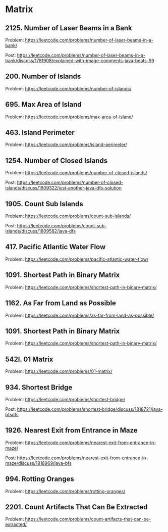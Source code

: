 # Matrix

## 2125. Number of Laser Beams in a Bank

Problem: https://leetcode.com/problems/number-of-laser-beams-in-a-bank/

Post: https://leetcode.com/problems/number-of-laser-beams-in-a-bank/discuss/1781908/explained-with-image-comments-java-beats-99

## 200. Number of Islands

Problem: https://leetcode.com/problems/number-of-islands/

## 695. Max Area of Island

Problem: https://leetcode.com/problems/max-area-of-island/

## 463. Island Perimeter

Problem: https://leetcode.com/problems/island-perimeter/

## 1254. Number of Closed Islands

Problem: https://leetcode.com/problems/number-of-closed-islands/

Post: https://leetcode.com/problems/number-of-closed-islands/discuss/1809322/just-another-java-dfs-solution

## 1905. Count Sub Islands

Problem: https://leetcode.com/problems/count-sub-islands/

Post: https://leetcode.com/problems/count-sub-islands/discuss/1809582/java-dfs

## 417. Pacific Atlantic Water Flow

Problem: https://leetcode.com/problems/pacific-atlantic-water-flow/

## 1091. Shortest Path in Binary Matrix

Problem: https://leetcode.com/problems/shortest-path-in-binary-matrix/

## 1162. As Far from Land as Possible

Problem: https://leetcode.com/problems/as-far-from-land-as-possible/

## 1091. Shortest Path in Binary Matrix

Problem: https://leetcode.com/problems/shortest-path-in-binary-matrix/

## 542l. 01 Matrix

Problem: https://leetcode.com/problems/01-matrix/

## 934. Shortest Bridge

Problem: https://leetcode.com/problems/shortest-bridge/

Post: https://leetcode.com/problems/shortest-bridge/discuss/1818721/java-bfsdfs

## 1926. Nearest Exit from Entrance in Maze

Problem: https://leetcode.com/problems/nearest-exit-from-entrance-in-maze/

Post: https://leetcode.com/problems/nearest-exit-from-entrance-in-maze/discuss/1818969/java-bfs

## 994. Rotting Oranges

Problem: https://leetcode.com/problems/rotting-oranges/

## 2201. Count Artifacts That Can Be Extracted

Problem: https://leetcode.com/problems/count-artifacts-that-can-be-extracted/
